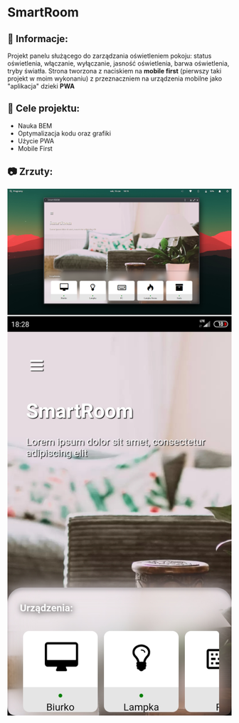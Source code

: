 # SmartRoom
 
## :memo: Informacje:
 Projekt panelu służącego do zarządzania oświetleniem pokoju: status oświetlenia, włączanie, wyłączanie, jasność oświetlenia, barwa oświetlenia, tryby światła.
 Strona tworzona z naciskiem na **mobile first** (pierwszy taki projekt w moim wykonaniu) z przeznaczniem na urządzenia mobilne jako "aplikacja" dzieki **PWA**
 
 ## :dart: Cele projektu:
 - Nauka BEM
 - Optymalizacja kodu oraz grafiki
 - Użycie PWA
 - Mobile First
 
## :camera: Zrzuty:
![PWA na laptopie](https://raw.githubusercontent.com/L1su/SmartRoom/master/Lap.png)
![PWA na Telefonie](https://raw.githubusercontent.com/L1su/SmartRoom/master/Tel.jpg)


